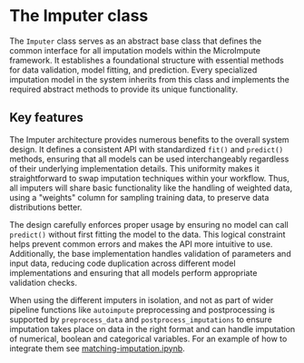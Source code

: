 # The Imputer class

The `Imputer` class serves as an abstract base class that defines the common interface for all imputation models within the MicroImpute framework. It establishes a foundational structure with essential methods for data validation, model fitting, and prediction. Every specialized imputation model in the system inherits from this class and implements the required abstract methods to provide its unique functionality.

## Key features

The Imputer architecture provides numerous benefits to the overall system design. It defines a consistent API with standardized `fit()` and `predict()` methods, ensuring that all models can be used interchangeably regardless of their underlying implementation details. This uniformity makes it straightforward to swap imputation techniques within your workflow. Thus, all imputers will share basic functionality like the handling of weighted data, using a "weights" column for sampling training data, to preserve data distributions better.

The design carefully enforces proper usage by ensuring no model can call `predict()` without first fitting the model to the data. This logical constraint helps prevent common errors and makes the API more intuitive to use. Additionally, the base implementation handles validation of parameters and input data, reducing code duplication across different model implementations and ensuring that all models perform appropriate validation checks.

When using the different imputers in isolation, and not as part of wider pipeline functions like `autoimpute` preprocessing and postprocessing is supported by `preprocess_data` and `postprocess_imputations` to ensure imputation takes place on data in the right format and can handle imputation of numerical, boolean and categorical variables. For an example of how to integrate them see [matching-imputation.ipynb](../matching/matching-imputation.ipynb).
